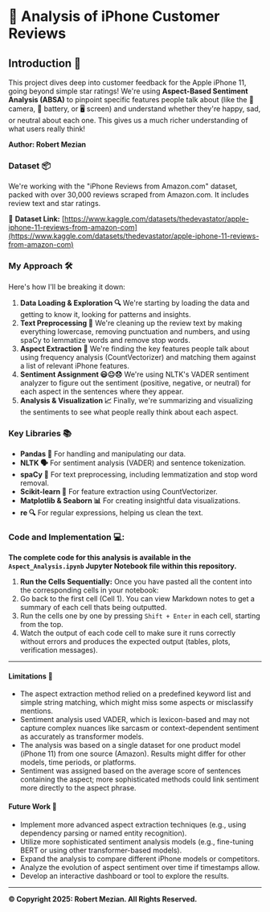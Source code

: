 # 📱 Analysis of iPhone Customer Reviews

## Introduction 🚀

This project dives deep into customer feedback for the Apple iPhone 11, going beyond simple star ratings! We're using **Aspect-Based Sentiment Analysis (ABSA)** to pinpoint specific features people talk about (like the 📸 camera, 🔋 battery, or 🖥️ screen) and understand whether they're happy, sad, or neutral about each one. This gives us a much richer understanding of what users really think!

**Author: Robert Mezian**

### **Dataset 📦**
We're working with the "iPhone Reviews from Amazon.com" dataset, packed with over 30,000 reviews scraped from Amazon.com. It includes review text and star ratings.

🔗 **Dataset Link:** [https://www.kaggle.com/datasets/thedevastator/apple-iphone-11-reviews-from-amazon-com](https://www.kaggle.com/datasets/thedevastator/apple-iphone-11-reviews-from-amazon-com)

### **My Approach 🛠️**

Here's how I'll be breaking it down:

1.  **Data Loading & Exploration 🔍** We're starting by loading the data and getting to know it, looking for patterns and insights.
2.  **Text Preprocessing 🧹** We're cleaning up the review text by making everything lowercase, removing punctuation and numbers, and using spaCy to lemmatize words and remove stop words.
3.  **Aspect Extraction 🎯** We're finding the key features people talk about using frequency analysis (CountVectorizer) and matching them against a list of relevant iPhone features.
4.  **Sentiment Assignment 😃😐😞** We're using NLTK's VADER sentiment analyzer to figure out the sentiment (positive, negative, or neutral) for each aspect in the sentences where they appear.
5.  **Analysis & Visualization 📈** Finally, we're summarizing and visualizing the sentiments to see what people really think about each aspect.

### **Key Libraries 📚**

* **Pandas 🐼** For handling and manipulating our data.
* **NLTK 🗣️** For sentiment analysis (VADER) and sentence tokenization.
* **spaCy 💫** For text preprocessing, including lemmatization and stop word removal.
* **Scikit-learn 🤖** For feature extraction using CountVectorizer.
* **Matplotlib & Seaborn 📊** For creating insightful data visualizations.
* **re 🔍** For regular expressions, helping us clean the text.

### **Code and Implementation 💻:**
**The complete code for this analysis is available in the `Aspect_Analysis.ipynb` Jupyter Notebook file within this repository.**
1.  **Run the Cells Sequentially:** Once you have pasted all the content into the corresponding cells in your notebook:
2.  Go back to the first cell (Cell 1). You can view Markdown notes to get a summary of each cell thats being outputted.
3.  Run the cells one by one by pressing `Shift + Enter` in each cell, starting from the top.
4.  Watch the output of each code cell to make sure it runs correctly without errors and produces the expected output (tables, plots, verification messages).

---

#### **Limitations 🚧**
* The aspect extraction method relied on a predefined keyword list and simple string matching, which might miss some aspects or misclassify mentions.
* Sentiment analysis used VADER, which is lexicon-based and may not capture complex nuances like sarcasm or context-dependent sentiment as accurately as transformer models.
* The analysis was based on a single dataset for one product model (iPhone 11) from one source (Amazon). Results might differ for other models, time periods, or platforms.
* Sentiment was assigned based on the average score of sentences containing the aspect; more sophisticated methods could link sentiment more directly to the aspect phrase.

#### **Future Work 🚀**
* Implement more advanced aspect extraction techniques (e.g., using dependency parsing or named entity recognition).
* Utilize more sophisticated sentiment analysis models (e.g., fine-tuning BERT or using other transformer-based models).
* Expand the analysis to compare different iPhone models or competitors.
* Analyze the evolution of aspect sentiment over time if timestamps allow.
* Develop an interactive dashboard or tool to explore the results.
---

**© Copyright 2025: Robert Mezian. All Rights Reserved.**
